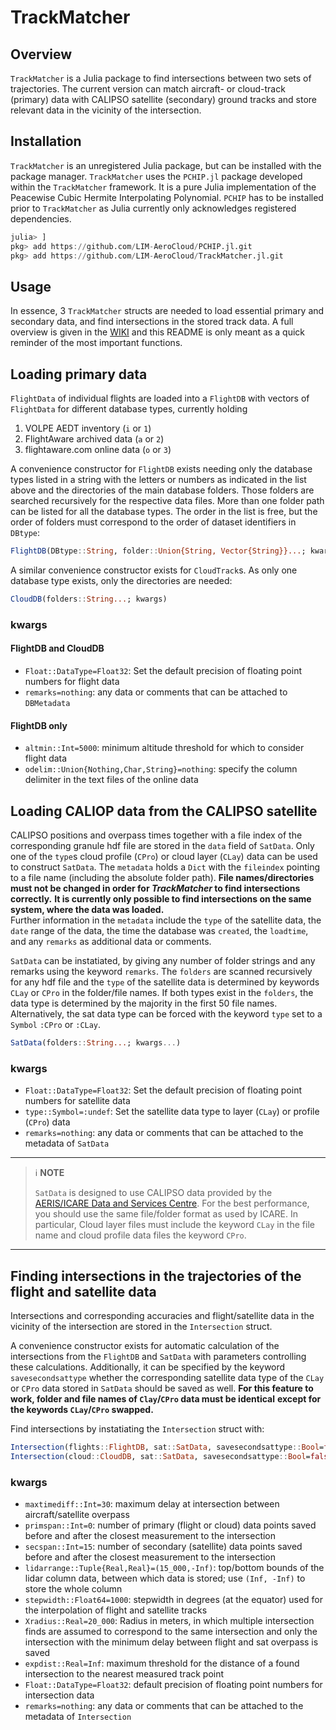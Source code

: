 TrackMatcher
============

Overview
--------

`TrackMatcher` is a Julia package to find intersections between two sets of trajectories.
The current version can match aircraft- or cloud-track (primary) data with CALIPSO satellite 
(secondary) ground tracks and store relevant data in the vicinity of the intersection.


Installation
------------

`TrackMatcher` is an unregistered Julia package, but can be installed with the
package manager. `TrackMatcher` uses the `PCHIP.jl` package developed within the
`TrackMatcher` framework. It is a pure Julia implementation of the Peacewise Cubic
Hermite Interpolating Polynomial. `PCHIP` has to be installed prior to `TrackMatcher`
as Julia currently only acknowledges registered dependencies.

```julia
julia> ]
pkg> add https://github.com/LIM-AeroCloud/PCHIP.jl.git
pkg> add https://github.com/LIM-AeroCloud/TrackMatcher.jl.git
```


Usage
-----

In essence, 3 `TrackMatcher` structs are needed to load essential primary and secondary data, 
and find intersections in the stored track data. A full overview is given in the 
[WIKI](https://github.com/LIM-AeroCloud/TrackMatcher.jl/wiki) and this README is 
only meant as a quick reminder of the most important functions.


Loading primary data
--------------------

`FlightData` of individual flights are loaded into a `FlightDB` with vectors of 
`FlightData` for different database types, currently holding

1. VOLPE AEDT inventory (`i` or `1`)
2. FlightAware archived data (`a` or `2`)
3. flightaware.com online data (`o` or `3`)

A convenience constructor for `FlightDB` exists needing only the database types 
listed in a string with the letters or numbers as indicated in the list above and 
the directories of the main database folders. Those folders are searched recursively 
for the respective data files. More than one folder path can be listed for all the database types.
The order in the list is free, but the order of folders must correspond to the order
of dataset identifiers in `DBtype`:

```julia
FlightDB(DBtype::String, folder::Union{String, Vector{String}}...; kwargs)
```

A similar convenience constructor exists for `CloudTrack`s. As only one database type
exists, only the directories are needed:

```julia
CloudDB(folders::String...; kwargs)
```

### kwargs

#### FlightDB and CloudDB
- `Float::DataType=Float32`: Set the default precision of floating point numbers for flight data
- `remarks=nothing`: any data or comments that can be attached to  `DBMetadata`

#### FlightDB only
- `altmin::Int=5000`: minimum altitude threshold for which to consider flight data
- `odelim::Union{Nothing,Char,String}=nothing`: specify the column delimiter in the text files of the online data


Loading CALIOP data from the CALIPSO satellite
----------------------------------------------

CALIPSO positions and overpass times together with a file index of the corresponding
granule hdf file are stored in the `data` field of `SatData`. Only one of the `type`s
cloud profile (`CPro`) or cloud layer (`CLay`) data can be used to construct `SatData`.
The `metadata` holds a `Dict` with the `fileindex` pointing to a file name (including
the absolute folder path). 
__File names/directories must not be changed in order for _TrackMatcher_ to find intersections correctly.__
__It is currently only possible to find intersections on the same system, where the data was loaded.__  
Further information in the `metadata` include the `type` of the satellite data,
the `date` range of the data, the time the database was `created`, the `loadtime`,
and any `remarks` as additional data or comments.

`SatData` can be instatiated, by giving any number of folder strings and any remarks
using the keyword `remarks`. The `folders` are scanned recursively for any hdf file
and the `type` of the satellite data is determined by keywords `CLay` or `CPro` in
the folder/file names. If both types exist in the `folders`, the data type is determined
by the majority in the first 50 file names. Alternatively, the sat data type can
be forced with the keyword `type` set to a `Symbol` `:CPro` or `:CLay`.

```julia
SatData(folders::String...; kwargs...)
```

### kwargs
- `Float::DataType=Float32`: Set the default precision of floating point numbers for satellite data
- `type::Symbol=:undef`: Set the satellite data type to layer (`CLay`) or profile (`CPro`) data
- `remarks=nothing`: any data or comments that can be attached to the metadata of `SatData`

---
> :information_source: **NOTE**
>
> `SatData` is designed to use CALIPSO data provided by the [AERIS/ICARE Data and Services Centre](http://www.icare.univ-lille1.fr/). 
> For the best performance, you should use the same file/folder format as used by ICARE. 
> In particular, Cloud layer files must include the keyword `CLay` in the file name
> and cloud profile data files the keyword `CPro`.
---


Finding intersections in the trajectories of the flight and satellite data
--------------------------------------------------------------------------

Intersections and corresponding accuracies and flight/satellite data in the vicinity of the intersection are stored in the `Intersection` struct.

A convenience constructor exists for automatic calculation of the intersections 
from the `FlightDB` and `SatData` with parameters controlling these calculations. 
Additionally, it can be specified by the keyword `savesecondsattype` whether the 
corresponding satellite data type of the `CLay` or `CPro` data stored in `SatData`
should be saved as well. 
__For this feature to work, folder and file names of `Clay`/`CPro` data must be identical__
__except for the keywords `CLay`/`CPro` swapped.__

Find intersections by instatiating the `Intersection` struct with:

```julia
Intersection(flights::FlightDB, sat::SatData, savesecondsattype::Bool=false; kwargs...)
Intersection(cloud::CloudDB, sat::SatData, savesecondsattype::Bool=false; kwargs...)
```

### kwargs

- `maxtimediff::Int=30`: maximum delay at intersection between aircraft/satellite overpass
- `primspan::Int=0`: number of primary (flight or cloud) data points saved before and after the closest measurement to the intersection
- `secspan::Int=15`: number of secondary (satellite) data points saved before and after the closest measurement to the intersection
- `lidarrange::Tuple{Real,Real}=(15_000,-Inf)`: top/bottom bounds of the lidar column data, between which
  data is stored; use `(Inf, -Inf)` to store the whole column
- `stepwidth::Float64=1000`: stepwidth in degrees (at the equator) used for the 
  interpolation of flight and satellite tracks
- `Xradius::Real=20_000`: Radius in meters, in which multiple intersection finds are
  assumed to correspond to the same intersection and only the intersection with the
  minimum delay between flight and sat overpass is saved
- `expdist::Real=Inf`: maximum threshold for the distance of a found intersection to the nearest measured track point
- `Float::DataType=Float32`: default precision of floating point numbers for intersection data
- `remarks=nothing`: any data or comments that can be attached to the metadata of `Intersection`
